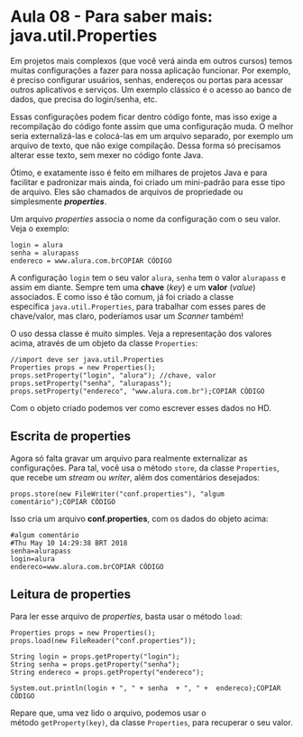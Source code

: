# Aula 08 - Para saber mais: java.util.Properties

Em projetos mais complexos (que você verá ainda em outros cursos) temos muitas configurações a fazer para nossa aplicação funcionar. Por exemplo, é preciso configurar usuários, senhas, endereços ou portas para acessar outros aplicativos e serviços. Um exemplo clássico é o acesso ao banco de dados, que precisa do login/senha, etc.

Essas configurações podem ficar dentro código fonte, mas isso exige a recompilação do código fonte assim que uma configuração muda. O melhor seria externalizá-las e colocá-las em um arquivo separado, por exemplo um arquivo de texto, que não exige compilação. Dessa forma só precisamos alterar esse texto, sem mexer no código fonte Java.

Ótimo, e exatamente isso é feito em milhares de projetos Java e para facilitar e padronizar mais ainda, foi criado um mini-padrão para esse tipo de arquivo. Eles são chamados de arquivos de propriedade ou simplesmente ***properties***.

Um arquivo *properties* associa o nome da configuração com o seu valor. Veja o exemplo:

```
login = alura
senha = alurapass
endereco = www.alura.com.brCOPIAR CÓDIGO
```

A configuração `login` tem o seu valor `alura`, `senha` tem o valor `alurapass` e assim em diante. Sempre tem uma **chave** (*key*) e um **valor** (*value*) associados. E como isso é tão comum, já foi criado a classe específica `java.util.Properties`, para trabalhar com esses pares de chave/valor, mas claro, poderíamos usar um *Scanner* também!

O uso dessa classe é muito simples. Veja a representação dos valores acima, através de um objeto da classe `Properties`:

```
//import deve ser java.util.Properties
Properties props = new Properties();
props.setProperty("login", "alura"); //chave, valor
props.setProperty("senha", "alurapass");
props.setProperty("endereco", "www.alura.com.br");COPIAR CÓDIGO
```

Com o objeto criado podemos ver como escrever esses dados no HD.

## **Escrita de properties**

Agora só falta gravar um arquivo para realmente externalizar as configurações. Para tal, você usa o método `store`, da classe `Properties`, que recebe um *stream* ou *writer*, além dos comentários desejados:

```
props.store(new FileWriter("conf.properties"), "algum comentário");COPIAR CÓDIGO
```

Isso cria um arquivo **conf.properties**, com os dados do objeto acima:

```
#algum comentário
#Thu May 10 14:29:38 BRT 2018
senha=alurapass
login=alura
endereco=www.alura.com.brCOPIAR CÓDIGO
```

## **Leitura de properties**

Para ler esse arquivo de *properties*, basta usar o método `load`:

```
Properties props = new Properties();
props.load(new FileReader("conf.properties"));

String login = props.getProperty("login");
String senha = props.getProperty("senha");
String endereco = props.getProperty("endereco");

System.out.println(login + ", " + senha  + ", " +  endereco);COPIAR CÓDIGO
```

Repare que, uma vez lido o arquivo, podemos usar o método `getProperty(key)`, da classe `Properties`, para recuperar o seu valor.